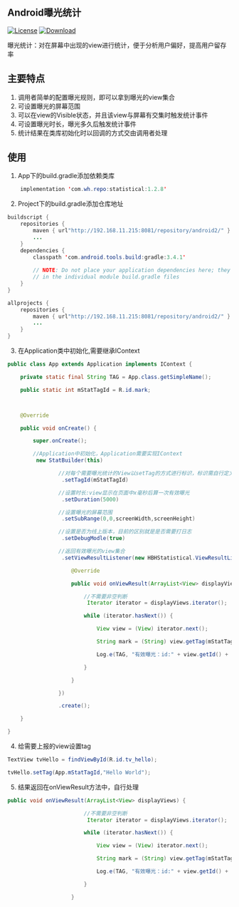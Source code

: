 ## Android曝光统计
[![License](https://img.shields.io/badge/License%20-Apache%202-337ab7.svg)](https://www.apache.org/licenses/LICENSE-2.0)
[ ![Download](https://api.bintray.com/packages/kwunyamshan/maven/Android-Exposure-Stat/images/download.svg) ](https://bintray.com/kwunyamshan/maven/Android-Exposure-Stat/_latestVersion)

曝光统计：对在屏幕中出现的view进行统计，便于分析用户偏好，提高用户留存率
  
## 主要特点
1. 调用者简单的配置曝光规则，即可以拿到曝光的view集合
2. 可设置曝光的屏幕范围
3. 可以在view的Visible状态，并且该view与屏幕有交集时触发统计事件
4. 可设置曝光时长，曝光多久后触发统计事件
5. 统计结果在类库初始化时以回调的方式交由调用者处理
## 使用
1. App下的build.gradle添加依赖类库
```Java
    implementation 'com.wh.repo:statistical:1.2.8'
```
2. Project下的build.gradle添加仓库地址
```Java
buildscript {
    repositories {
        maven { url"http://192.168.11.215:8081/repository/android2/" }    
        ...
    }
    dependencies {
        classpath 'com.android.tools.build:gradle:3.4.1'
        
        // NOTE: Do not place your application dependencies here; they belong
        // in the individual module build.gradle files
    }
}

allprojects {
    repositories {
        maven { url"http://192.168.11.215:8081/repository/android2/" }
        ...
    }
}
```
3. 在Application类中初始化,需要继承IContext
```Java
public class App extends Application implements IContext {

    private static final String TAG = App.class.getSimpleName();

    public static int mStatTagId = R.id.mark;



    @Override

    public void onCreate() {

        super.onCreate();

        //Application中初始化，Application需要实现IContext
         new StatBuilder(this)

                //对每个需要曝光统计的View以setTag的方式进行标识，标识需自行定义
                 .setTagId(mStatTagId)

                //设置时长:view显示在页面中x毫秒后算一次有效曝光
                 .setDuration(5000)

                //设置曝光的屏幕范围
                 .setSubRange(0,0,screenWidth,screenHeight)

                //设置是否为线上版本，目前的区别就是是否需要打日志
                 .setDebugModle(true)

                //返回有效曝光的view集合
                 .setViewResultListener(new HBHStatistical.ViewResultListener() {

                    @Override

                    public void onViewResult(ArrayList<View> displayViews) {

                        //不需要非空判断
                         Iterator iterator = displayViews.iterator();

                        while (iterator.hasNext()) {

                            View view = (View) iterator.next();

                            String mark = (String) view.getTag(mStatTagId);

                            Log.e(TAG, "有效曝光：id:" + view.getId() + "     , 数据:" + mark);

                        }

                    }

                })

                .create();

    }

}
```
4. 给需要上报的view设置tag
```Java
TextView tvHello = findViewById(R.id.tv_hello);

tvHello.setTag(App.mStatTagId,"Hello World");
```
5. 结果返回在onViewResult方法中，自行处理
```Java
public void onViewResult(ArrayList<View> displayViews) {

                        //不需要非空判断
                         Iterator iterator = displayViews.iterator();

                        while (iterator.hasNext()) {

                            View view = (View) iterator.next();

                            String mark = (String) view.getTag(mStatTagId);

                            Log.e(TAG, "有效曝光：id:" + view.getId() + "     , 数据:" + mark);

                        }

                    }
```
